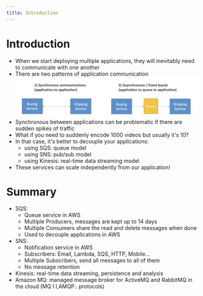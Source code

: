 ```yaml
---
title: Introduction
---
```

# Introduction
- When we start deploying multiple applications, they will inevitably need to communicate with one another
- There are two patterns of application communication
![intro](./intro.png)
- Synchronous between applications can be problematic if there are sudden spikes of traffic
- What if you need to suddenly encode 1000 videos but usually it's 10?
- In that case, it's better to decouple your applications:
    - using SQS: queue model
    - using SNS: pub/sub model
    - using Kinesis: real-time data streaming model
- These services can scale independently from our application!

# Summary
- SQS:
    - Queue service in AWS
    - Multiple Producers, messages are kept up to 14 days
    - Multiple Consumers share the read and delete messages when done
    - Used to decouple applications in AWS
- SNS:
    - Notification service in AWS
    - Subscribers: Email, Lambda, SQS, HTTP, Mobile...
    - Multiple Subscribers, send all messages to all of them
    - No message retention
- Kinesis: real-time data streaming, persistence and analysis
- Amazon MQ: managed message broker for ActiveMQ and RabbitMQ in the cloud (MQ I I,AMQP.. protocols)